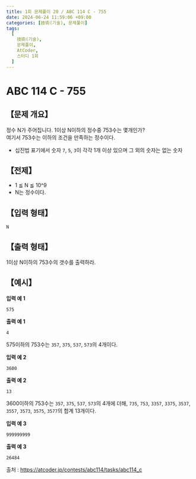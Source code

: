 ```yaml
---
title: 1회 문제풀이 20 / ABC 114 C - 755
date: 2024-06-24 11:59:06 +09:00
categories: [技術(기술), 문제풀이]
tags:
  [
    技術(기술),
    문제풀이,
    AtCoder,
    스터디 1회
  ]
---
```

# ABC 114 C - 755
## 【문제 개요】
정수 N가 주어집니다. 1이상 N이하의 정수중 753수는 몇개인가?<br>
여기서 753수는 이하의 조건을 만족하는 정수이다.<br>
- 십진법 표기에서 숫자 `7`, `5`, `3`이 각각 1개 이상 있으며 그 외의 숫자는 없는 숫자

## 【전제】
- 1 ≦ N ≦ 10^9
- N는 정수이다.

## 【입력 형태】
```
N
```

## 【출력 형태】
1이상 N이하의 753수의 갯수를 출력하라.

## 【예시】

**입력 예 1**

```
575
```

**출력 예 1**

```
4
```
575이하의 753수는 `357`, `375`, `537`, `573`의 4개이다.

**입력 예 2**

```
3600
```

**출력 예 2**

```
13
```
3600이하의 753수는 `357`, `375`, `537`, `573`의 4개에 더해, `735`, `753`, `3357`, `3375`, `3537`, `3557`, `3573`, `3575`, `3577`의 합계 13개이다.

**입력 예 3**

```
999999999
```

**출력 예 3**

```
26484
```


출처 : <a href="https://atcoder.jp/contests/abc114/tasks/abc114_c">https://atcoder.jp/contests/abc114/tasks/abc114_c</a> 